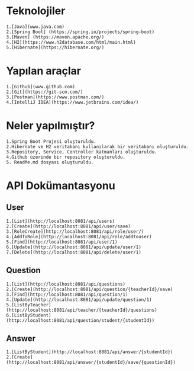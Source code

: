 # Teknolojiler

    1.[Java](www.java.com)
    2.[Spring Boot] (https://spring.io/projects/spring-boot)
    3.[Maven] (https://maven.apache.org/)
    4.[H2](https://www.h2database.com/html/main.html)
    5.[Hibernate](https://hibernate.org/)

# Yapılan araçlar

    1.[Github](www.github.com)
    2.[Git](https://git-scm.com/)
    3.[Postman](https://www.postman.com/)
    4.[IntelliJ IDEA](https://www.jetbrains.com/idea/)

# Neler yapılmıştır?

    1.Spring Boot Projesi oluşturuldu.
    2.Hibernate ve H2 veritabanı kullanılarak bir veritabanı oluşturuldu.
    3.Repository, Service, Controller katmanları oluşturuldu.
    4.Github üzerinde bir repository oluşturuldu.
    5. ReadMe.md dosyası oluşturuldu.

# API Dokümantasyonu

## User

    1.[List](http://localhost:8081/api/users)
    2.[Create](http://localhost:8081/api/user/save)
    3.[RoleCreate](http://localhost:8081/api/role/user/)
    4.[AddToRole](http://localhost:8081/api/role/addtouser)
    5.[Find](http://localhost:8081/api/user/1)
    6.[Update](http://localhost:8081/api/update/user/1)
    7.[Delete](http://localhost:8081/api/delete/user/1)

## Question

    1.[List](http://localhost:8081/api/questions)
    2.[Create](http://localhost:8081/api/question/{teacherId}/save)
    3.[Find](http://localhost:8081/api/question/1)
    4.[Update](http://localhost:8081/api/update/question/1)
    5.[ListByTeacher](http://localhost:8081/api/teacher/{teacherId}/questions)
    6.[ListByStudent](http://localhost:8081/api/question/student/{studentId})

## Answer

    1.[ListByStudent](http://localhost:8081/api/answer/{studentId})
    2.[Create](http://localhost:8081/api/answer/{studentId}/save/{questionId})
